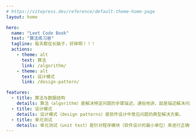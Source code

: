 ```yaml
---
# https://vitepress.dev/reference/default-theme-home-page
layout: home

hero:
  name: "Leet Code Book"
  text: "算法练习册"
  tagline: 每天都在长脑子，好痒啊！！！
  actions:
    - theme: alt
      text: 算法
      link: /algorithm/
    - theme: alt
      text: 设计模式
      link: /design-pattern/

features:
  - title: 算法与数据结构
    details: 算法（algorithm）是解决特定问题的步骤描述，通俗地讲，就是描述解决问题步骤的方法。
  - title: 设计模式
    details: 设计模式（design patterns）是软件设计中常见问题的典型解决方案。
  - title: 单元测试
    details: 单元测试（unit test）是针对程序模块（软件设计的最小单位）来进行正确性检验的测试工作。
---
```


